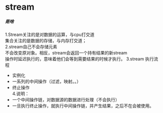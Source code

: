 
# stream  
##### 是啥  
1.Stream关注的是对数据的运算，与cpu打交道  
  集合关注的是数据的存储，与内存打交道；  
2.stream自己不会存储元素   
  不会改变原对象。相反，stream会返回一个持有结果的新stream   
  操作时延迟执行的，意味着他们会等到需要结果的时候才执行。
3.stream 执行流程  
 * 实例化  
 * 一系列的中间操作（过滤，映射。。）  
 * 终止操作   
4.说明：  
 * 一个中间操作链，对数据源的数据进行处理（不会执行）    
 * 一旦执行终止操作，就执行中间操作链，并产生结果，之后不在会被使用。  

